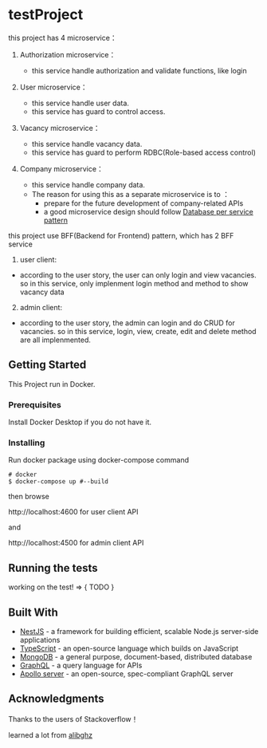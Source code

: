 # testProject
this project has 4 microservice：

1. Authorization microservice：
   * this service handle authorization and validate functions, like login

2. User microservice：
   * this service handle user data.
   * this service has guard to control access.

3. Vacancy microservice：
   * this service handle vacancy data.
   * this service has guard to perform RDBC(Role-based access control)

4. Company microservice：
   * this service handle company data.
   * The reason for using this as a separate microservice is to ：
      * prepare for the future development of company-related APIs
      * a good microservice design should follow [Database per service pattern](https://microservices.io/patterns/data/database-per-service.html)

this project use BFF(Backend for Frontend) pattern, which has 2 BFF service

1. user client:
  * according to the user story, the user can only login and view vacancies. so in this service, only implenment login method and method to show vacancy data

2. admin client:
  * according to the user story, the admin can login and do CRUD for vacancies. so in this service, login, view, create, edit and delete method are all implenmented.


## Getting Started
This Project run in Docker.

### Prerequisites

Install Docker Desktop if you do not have it. 

### Installing

Run docker package using docker-compose command

```
# docker
$ docker-compose up #--build 
```

then browse

http://localhost:4600 for user client API

and

http://localhost:4500 for admin client API


## Running the tests

working on the test! => { TODO }


## Built With

* [NestJS](https://docs.nestjs.com/) - a framework for building efficient, scalable Node.js server-side applications
* [TypeScript](https://www.typescriptlang.org/) - an open-source language which builds on JavaScript
* [MongoDB](https://www.mongodb.com/) -  a general purpose, document-based, distributed database
* [GraphQL](https://graphql.org/learn/) -  a query language for APIs
* [Apollo server](https://www.apollographql.com/docs/apollo-server/) -  an open-source, spec-compliant GraphQL server

## Acknowledgments

Thanks to the users of Stackoverflow！

learned a lot from [alibghz](https://github.com/alibghz/nestjs-microservices-docker)

